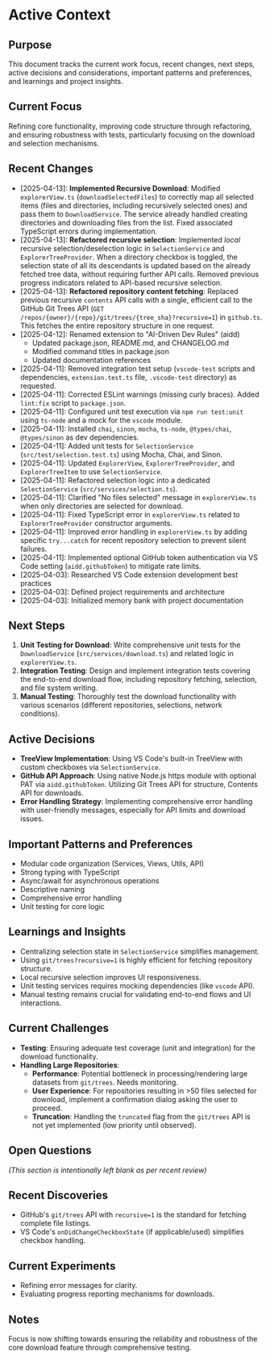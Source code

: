 # Active Context

## Purpose

This document tracks the current work focus, recent changes, next steps, active decisions and considerations, important patterns and preferences, and learnings and project insights.

## Current Focus

Refining core functionality, improving code structure through refactoring, and ensuring robustness with tests, particularly focusing on the download and selection mechanisms.

## Recent Changes

- [2025-04-13]: **Implemented Recursive Download**: Modified `explorerView.ts` (`downloadSelectedFiles`) to correctly map all selected items (files and directories, including recursively selected ones) and pass them to `DownloadService`. The service already handled creating directories and downloading files from the list. Fixed associated TypeScript errors during implementation.
- [2025-04-13]: **Refactored recursive selection**: Implemented *local* recursive selection/deselection logic in `SelectionService` and `ExplorerTreeProvider`. When a directory checkbox is toggled, the selection state of all its descendants is updated based on the already fetched tree data, without requiring further API calls. Removed previous progress indicators related to API-based recursive selection.
- [2025-04-13]: **Refactored repository content fetching**: Replaced previous recursive `contents` API calls with a single, efficient call to the GitHub Git Trees API (`GET /repos/{owner}/{repo}/git/trees/{tree_sha}?recursive=1`) in `github.ts`. This fetches the entire repository structure in one request.
- [2025-04-12]: Renamed extension to "AI-Driven Dev Rules" (aidd)
  - Updated package.json, README.md, and CHANGELOG.md
  - Modified command titles in package.json
  - Updated documentation references
- [2025-04-11]: Removed integration test setup (`vscode-test` scripts and dependencies, `extension.test.ts` file, `.vscode-test` directory) as requested.
- [2025-04-11]: Corrected ESLint warnings (missing curly braces). Added `lint:fix` script to `package.json`.
- [2025-04-11]: Configured unit test execution via `npm run test:unit` using `ts-node` and a mock for the `vscode` module.
- [2025-04-11]: Installed `chai`, `sinon`, `mocha`, `ts-node`, `@types/chai`, `@types/sinon` as dev dependencies.
- [2025-04-11]: Added unit tests for `SelectionService` (`src/test/selection.test.ts`) using Mocha, Chai, and Sinon.
- [2025-04-11]: Updated `ExplorerView`, `ExplorerTreeProvider`, and `ExplorerTreeItem` to use `SelectionService`.
- [2025-04-11]: Refactored selection logic into a dedicated `SelectionService` (`src/services/selection.ts`).
- [2025-04-11]: Clarified "No files selected" message in `explorerView.ts` when only directories are selected for download.
- [2025-04-11]: Fixed TypeScript error in `explorerView.ts` related to `ExplorerTreeProvider` constructor arguments.
- [2025-04-11]: Improved error handling in `explorerView.ts` by adding specific `try...catch` for recent repository selection to prevent silent failures.
- [2025-04-11]: Implemented optional GitHub token authentication via VS Code setting (`aidd.githubToken`) to mitigate rate limits.
- [2025-04-03]: Researched VS Code extension development best practices
- [2025-04-03]: Defined project requirements and architecture
- [2025-04-03]: Initialized memory bank with project documentation

## Next Steps

1. **Unit Testing for Download**: Write comprehensive unit tests for the `DownloadService` (`src/services/download.ts`) and related logic in `explorerView.ts`.
2. **Integration Testing**: Design and implement integration tests covering the end-to-end download flow, including repository fetching, selection, and file system writing.
3. **Manual Testing**: Thoroughly test the download functionality with various scenarios (different repositories, selections, network conditions).

## Active Decisions

- **TreeView Implementation**: Using VS Code's built-in TreeView with custom checkboxes via `SelectionService`.
- **GitHub API Approach**: Using native Node.js https module with optional PAT via `aidd.githubToken`. Utilizing Git Trees API for structure, Contents API for downloads.
- **Error Handling Strategy**: Implementing comprehensive error handling with user-friendly messages, especially for API limits and download issues.

## Important Patterns and Preferences

- Modular code organization (Services, Views, Utils, API)
- Strong typing with TypeScript
- Async/await for asynchronous operations
- Descriptive naming
- Comprehensive error handling
- Unit testing for core logic

## Learnings and Insights

- Centralizing selection state in `SelectionService` simplifies management.
- Using `git/trees?recursive=1` is highly efficient for fetching repository structure.
- Local recursive selection improves UI responsiveness.
- Unit testing services requires mocking dependencies (like `vscode` API).
- Manual testing remains crucial for validating end-to-end flows and UI interactions.

## Current Challenges

- **Testing**: Ensuring adequate test coverage (unit and integration) for the download functionality.
- **Handling Large Repositories**:
  - **Performance**: Potential bottleneck in processing/rendering large datasets from `git/trees`. Needs monitoring.
  - **User Experience**: For repositories resulting in >50 files selected for download, implement a confirmation dialog asking the user to proceed.
  - **Truncation**: Handling the `truncated` flag from the `git/trees` API is not yet implemented (low priority until observed).

## Open Questions

*(This section is intentionally left blank as per recent review)*

## Recent Discoveries

- GitHub's `git/trees` API with `recursive=1` is the standard for fetching complete file listings.
- VS Code's `onDidChangeCheckboxState` (if applicable/used) simplifies checkbox handling.

## Current Experiments

- Refining error messages for clarity.
- Evaluating progress reporting mechanisms for downloads.

## Notes

Focus is now shifting towards ensuring the reliability and robustness of the core download feature through comprehensive testing.
